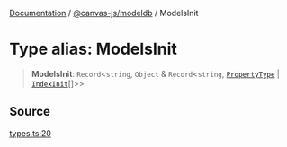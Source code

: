 [Documentation](../../../index.md) / [@canvas-js/modeldb](../index.md) / ModelsInit

# Type alias: ModelsInit

> **ModelsInit**: `Record`\<`string`, `Object` & `Record`\<`string`, [`PropertyType`](PropertyType.md) \| [`IndexInit`](IndexInit.md)[]\>\>

## Source

[types.ts:20](https://github.com/canvasxyz/canvas/blob/4c6b729f/packages/modeldb/src/types.ts#L20)
